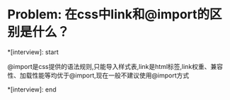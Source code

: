 # Problem: 在css中link和@import的区别是什么？

*[interview]: start

@import是css提供的语法规则,只能导入样式表,link是html标签,link权重、兼容性、加载性能等均优于@import,现在一般不建议使用@import方式

*[interview]: end

